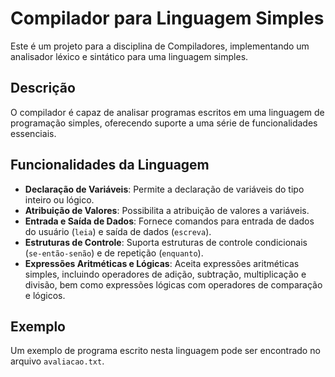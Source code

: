 # Compilador para Linguagem Simples

Este é um projeto para a disciplina de Compiladores, implementando um analisador léxico e sintático para uma linguagem simples.

## Descrição

O compilador é capaz de analisar programas escritos em uma linguagem de programação simples, oferecendo suporte a uma série de funcionalidades essenciais.

## Funcionalidades da Linguagem

- **Declaração de Variáveis**: Permite a declaração de variáveis do tipo inteiro ou lógico.
- **Atribuição de Valores**: Possibilita a atribuição de valores a variáveis.
- **Entrada e Saída de Dados**: Fornece comandos para entrada de dados do usuário (`leia`) e saída de dados (`escreva`).
- **Estruturas de Controle**: Suporta estruturas de controle condicionais (`se-então-senão`) e de repetição (`enquanto`).
- **Expressões Aritméticas e Lógicas**: Aceita expressões aritméticas simples, incluindo operadores de adição, subtração, multiplicação e divisão, bem como expressões lógicas com operadores de comparação e lógicos.

## Exemplo

Um exemplo de programa escrito nesta linguagem pode ser encontrado no arquivo `avaliacao.txt`.
